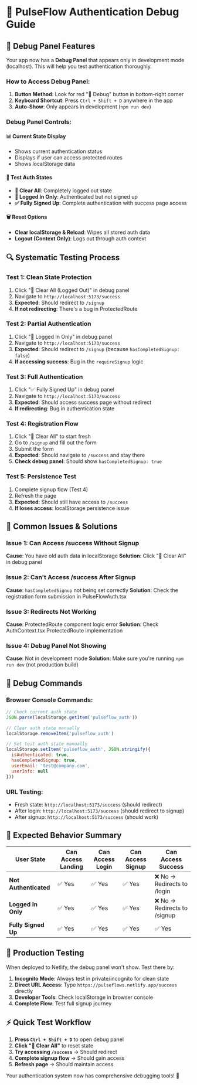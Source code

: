 # 🐛 PulseFlow Authentication Debug Guide

## 🎯 Debug Panel Features

Your app now has a **Debug Panel** that appears only in development mode (localhost). This will help you test authentication thoroughly.

### **How to Access Debug Panel:**

1. **Button Method**: Look for red "🐛 Debug" button in bottom-right corner
2. **Keyboard Shortcut**: Press `Ctrl + Shift + D` anywhere in the app
3. **Auto-Show**: Only appears in development (`npm run dev`)

### **Debug Panel Controls:**

#### **📊 Current State Display**
- Shows current authentication status
- Displays if user can access protected routes
- Shows localStorage data

#### **🧪 Test Auth States**
- **🚫 Clear All**: Completely logged out state
- **🔐 Logged In Only**: Authenticated but not signed up  
- **✅ Fully Signed Up**: Complete authentication with success page access

#### **🗑️ Reset Options**
- **Clear localStorage & Reload**: Wipes all stored auth data
- **Logout (Context Only)**: Logs out through auth context

## 🔍 Systematic Testing Process

### **Test 1: Clean State Protection**
1. Click "🚫 Clear All (Logged Out)" in debug panel
2. Navigate to `http://localhost:5173/success`
3. **Expected**: Should redirect to `/signup`
4. **If not redirecting**: There's a bug in ProtectedRoute

### **Test 2: Partial Authentication**
1. Click "🔐 Logged In Only" in debug panel
2. Navigate to `http://localhost:5173/success`
3. **Expected**: Should redirect to `/signup` (because `hasCompletedSignup: false`)
4. **If accessing success**: Bug in the `requireSignup` logic

### **Test 3: Full Authentication**
1. Click "✅ Fully Signed Up" in debug panel
2. Navigate to `http://localhost:5173/success`
3. **Expected**: Should access success page without redirect
4. **If redirecting**: Bug in authentication state

### **Test 4: Registration Flow**
1. Click "🚫 Clear All" to start fresh
2. Go to `/signup` and fill out the form
3. Submit the form
4. **Expected**: Should navigate to `/success` and stay there
5. **Check debug panel**: Should show `hasCompletedSignup: true`

### **Test 5: Persistence Test**
1. Complete signup flow (Test 4)
2. Refresh the page
3. **Expected**: Should still have access to `/success`
4. **If loses access**: localStorage persistence issue

## 🚨 Common Issues & Solutions

### **Issue 1: Can Access /success Without Signup**
**Cause**: You have old auth data in localStorage
**Solution**: Click "🚫 Clear All" in debug panel

### **Issue 2: Can't Access /success After Signup**
**Cause**: `hasCompletedSignup` not being set correctly
**Solution**: Check the registration form submission in PulseFlowAuth.tsx

### **Issue 3: Redirects Not Working**
**Cause**: ProtectedRoute component logic error
**Solution**: Check AuthContext.tsx ProtectedRoute implementation

### **Issue 4: Debug Panel Not Showing**
**Cause**: Not in development mode
**Solution**: Make sure you're running `npm run dev` (not production build)

## 🔧 Debug Commands

### **Browser Console Commands:**
```javascript
// Check current auth state
JSON.parse(localStorage.getItem('pulseflow_auth'))

// Clear auth state manually
localStorage.removeItem('pulseflow_auth')

// Set test auth state manually
localStorage.setItem('pulseflow_auth', JSON.stringify({
  isAuthenticated: true,
  hasCompletedSignup: true,
  userEmail: 'test@company.com',
  userInfo: null
}))
```

### **URL Testing:**
- Fresh state: `http://localhost:5173/success` (should redirect)
- After login: `http://localhost:5173/success` (should redirect to signup)
- After signup: `http://localhost:5173/success` (should work)

## 🎯 Expected Behavior Summary

| User State | Can Access Landing | Can Access Login | Can Access Signup | Can Access Success |
|------------|-------------------|------------------|-------------------|-------------------|
| **Not Authenticated** | ✅ Yes | ✅ Yes | ✅ Yes | ❌ No → Redirects to /login |
| **Logged In Only** | ✅ Yes | ✅ Yes | ✅ Yes | ❌ No → Redirects to /signup |
| **Fully Signed Up** | ✅ Yes | ✅ Yes | ✅ Yes | ✅ Yes |

## 🚀 Production Testing

When deployed to Netlify, the debug panel won't show. Test there by:

1. **Incognito Mode**: Always test in private/incognito for clean state
2. **Direct URL Access**: Type `https://pulseflows.netlify.app/success` directly
3. **Developer Tools**: Check localStorage in browser console
4. **Complete Flow**: Test full signup journey

## ⚡ Quick Test Workflow

1. **Press `Ctrl + Shift + D`** to open debug panel
2. **Click "🚫 Clear All"** to reset state
3. **Try accessing `/success`** → Should redirect
4. **Complete signup flow** → Should gain access
5. **Refresh page** → Should maintain access

Your authentication system now has comprehensive debugging tools! 🎉
